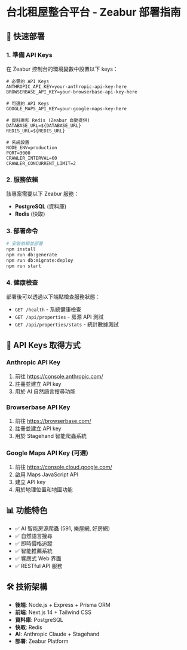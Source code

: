 # 台北租屋整合平台 - Zeabur 部署指南

## 🚀 快速部署

### 1. 準備 API Keys

在 Zeabur 控制台的環境變數中設置以下 keys：

```env
# 必需的 API Keys
ANTHROPIC_API_KEY=your-anthropic-api-key-here
BROWSERBASE_API_KEY=your-browserbase-api-key-here

# 可選的 API Keys  
GOOGLE_MAPS_API_KEY=your-google-maps-key-here

# 資料庫和 Redis (Zeabur 自動提供)
DATABASE_URL=${DATABASE_URL}
REDIS_URL=${REDIS_URL}

# 系統設置
NODE_ENV=production
PORT=3000
CRAWLER_INTERVAL=60
CRAWLER_CONCURRENT_LIMIT=2
```

### 2. 服務依賴

該專案需要以下 Zeabur 服務：
- **PostgreSQL** (資料庫)
- **Redis** (快取)

### 3. 部署命令

```bash
# 安裝依賴並部署
npm install
npm run db:generate
npm run db:migrate:deploy
npm run start
```

### 4. 健康檢查

部署後可以透過以下端點檢查服務狀態：
- `GET /health` - 系統健康檢查
- `GET /api/properties` - 房源 API 測試
- `GET /api/properties/stats` - 統計數據測試

## 🔑 API Keys 取得方式

### Anthropic API Key
1. 前往 https://console.anthropic.com/
2. 註冊並建立 API key
3. 用於 AI 自然語言搜尋功能

### Browserbase API Key  
1. 前往 https://browserbase.com/
2. 註冊並建立 API key
3. 用於 Stagehand 智能爬蟲系統

### Google Maps API Key (可選)
1. 前往 https://console.cloud.google.com/
2. 啟用 Maps JavaScript API
3. 建立 API key
4. 用於地理位置和地圖功能

## 📊 功能特色

- ✅ AI 智能房源爬蟲 (591, 樂屋網, 好房網)
- ✅ 自然語言搜尋
- ✅ 即時價格追蹤
- ✅ 智能推薦系統
- ✅ 響應式 Web 界面
- ✅ RESTful API 服務

## 🛠️ 技術架構

- **後端**: Node.js + Express + Prisma ORM
- **前端**: Next.js 14 + Tailwind CSS
- **資料庫**: PostgreSQL
- **快取**: Redis
- **AI**: Anthropic Claude + Stagehand
- **部署**: Zeabur Platform